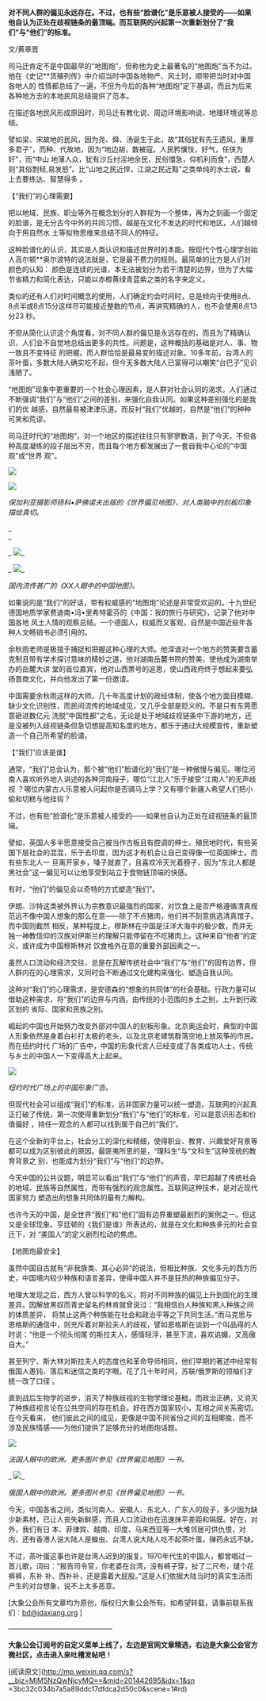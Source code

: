 **对不同人群的偏见永远存在。不过，也有些“脸谱化”是乐意被人接受的——如果他自认为正处在歧视链条的最顶端。而互联网的兴起第一次重新划分了“我们”与“他们”的标准。**

  

文/黄章晋

  

司马迁肯定不是中国最早的“地图炮”，但称他为史上最著名的“地图炮”当不为过。他在《史记**货殖列传》中介绍当时中国各地物产、风土时，顺带把当时对中国各地人的
性情都总结了一遍，不但为今后的各种“地图炮”定下基调，而且为后来各种地方志的本地民风总结提供了范本。

  

在描述各地民风形成原因时，司马迁有教化说、周边环境影响说、地理环境说等总结。

  

譬如梁、宋故地的民风，因为尧、舜、汤诞生于此，故“其俗犹有先王遗风，重厚多君子”，而种、代故地，因为“地边胡，数被寇。人民矜懻忮，好气，任侠为奸”，而“中山
地薄人众，犹有沙丘纣淫地余民，民俗懁急，仰机利而食”，西楚人则“其俗剽轻,易发怒”。比“山地之民近悍，江湖之民近黠”之类单纯的水土说，看上去要练达、智慧得多
。

  

【“我们”的心理需要】

  

把以地域、民族、职业等外在概念划分的人群视为一个整体，再为之刻画一个固定的脸谱，是无分古今中外的共同习惯。越是在文化不发达的时代和地区，人们越倾向于用自然水
土等拟物思维来总结不同人的特征。

  

这种脸谱化的认识，其实是人类认识和描述世界时的本能。按现代个性心理学创始人高尔顿**奥尔波特的说法就是，它是最不费力的规则。最简单的比方是人们对颜色的认知：
颜色是连续的光谱，本无法被划分为若干清楚的边界，但为了大幅节省精力和简化表达，只能以赤橙黄绿青蓝紫之类的名字来定义。

  

类似的还有人们对时间概念的使用，人们确定约会时间时，总是倾向于使用8点、8点半或8点15分这样尽可能接近整数的节点，再讲究精确的人，也不会使用8点13分23
秒。

  

不但从简化认识这个角度看，对不同人群的偏见是永远存在的，而且为了精确认识，人们会不自觉地总结出更多的共性。问题是，这种概括的基础是对人、事、物一致且不变特征
的把握。而人群恰恰是最易变的描述对象。10多年前，台湾人的茶叶蛋，多数大陆人确实吃不起，但今天多数大陆人已富得可以嘲笑“台巴子”见识浅陋了。

  

“地图炮”现象中更重要的一个社会心理因素，是人群对社会认同的渴求。人们通过不断强调“我们”与“他们”之间的差别，来强化自我认同。如果这种差别强化的是我们的优
越感，自然最易被津津乐道。而反衬“我们”优越的，自然是“他们”的种种可笑和荒谬。

  

司马迁时代的“地图炮”，对一个地区的描述往往只有寥寥数语，到了今天，不但各种高度凝练的段子层出不穷，而且每个地方都发展出了一套自我中心论的“中国观”或“世界
观”。

  

![](_resources/人人都是地图炮image0.jpg)

![](_resources/人人都是地图炮image1.jpg)

_保加利亚摄影师扬科•萨佛诺夫出版的《世界偏见地图》，对人类脑中的刻板印象描绘真切。_

_  
_

_ ![](_resources/人人都是地图炮image2.jpg)_

_ ![](_resources/人人都是地图炮image3.jpg)_

_国内流传甚广的《XX人眼中的中国地图》。_

  

如果说的是“我们”的好话，带有权威感的“地图炮”论述是非常受欢迎的。十九世纪德国地质学家费迪南•冯•里希特霍芬的《中国：我的旅行与研究》，记录了他对中国各地
风土人情的观察总结。一个德国人，权威而又客观，自然是中国近些年各种人文畅销书必须引用的。

  

余秋雨老师是极擅于捕捉和把握这种心理的大师。他深谙对一个地方的赞美要含蓄克制且带有学术探讨意味的精妙之道，他对湖南岳麓书院的赞美，使他成为湖南举办的岳麓大讲
堂的首位嘉宾，他对山西票号的追思，使山西政府终于想起来要弘扬晋商文化，并向他发出了第一份邀请。

  

中国需要余秋雨这样的大师。几十年高度计划的政经体制，使各个地方面目模糊、缺少文化识别性，而民间流传的地域成见，又几乎全部是贬义的。不是只有东莞愿意砸进数亿元
洗脱“中国性都”之名，无论是处于地域歧视链条中下游的地方，还是没被列入歧视链条但急切想提高知名度的地方，都乐于通过大规模宣传，重新塑造一个自己所希望的脸谱。

  

【“我们”应该是谁】

  

通常，“我们”总会认为，那个被“他们”脸谱化的“我们”是一种傲慢与偏见。哪位河南人喜欢听外地人讲述的各种河南段子，哪位“江北人”乐于接受“江南人”的无声歧视
？哪位内蒙古人乐意被人问起你是否骑马上学？又有哪个新疆人希望人们把小偷和切糕与他挂钩？

  

不过，也有些“脸谱化”是乐意被人接受的——如果他自认为正处在歧视链条的最顶端。

  

譬如，英国人多半愿意接受自己被当作古板且有腔调的绅士。殖民地时代，有些英国下层社会的混混，乐于去印度，因为这才有机会让自己变得像一位英国绅士。而有些东北人一
旦离开家乡，嗓子就直了，且喜欢冷天光着膀子，因为“东北人都是黑社会”这一偏见可以让他享受到站立于食物链顶端的快感。

  

有时，“他们”的偏见会以奇特的方式塑造“我们”。

  

伊朗、沙特这类被外界认为宗教意识最强烈的国家，对饮食上是否严格遵循清真规范远不像中国人想象的那么在意——除了不点猪肉，他们并不刻意挑选清真馆子。而中国则截然
相反，某种程度上，穆斯林在中国是汪洋大海中的极少数，而并无独一神教信仰的汉族对伊斯兰的理解只能停留在不吃猪肉上。这种来自“他者”的定义，或许成为中国穆斯林对
饮食格外在意的重要外部因素之一。

  

虽然人口流动和经济交往，总是在瓦解传统社会中“我们”与“他们”的固有边界，但人群内在的心理需求，又同时会不断通过文化建构来强化、塑造自我认同。

  

这种对“我们”的心理需求，是安德森的“想象的共同体”的社会基础。行政力量可以借助这种需求，将“我们”的边界与内涵，由传统的小范围的乡土之别，上升到行政区划的
省际、国家和民族之别。

  

崛起的中国也开始努力改变外部对中国人的刻板形象。北京奥运会时，典型的中国人形象依然是身着白衫打太极的老头，以及北京老建筑群落空地上放风筝的市民。而在纽约时代
广场的广告中，中国的形象代言人已经变成了各类成功人士，传统与乡土的中国人一下变得高大上起来。

  

![](_resources/人人都是地图炮image4.jpg)

_纽约时代广场上的中国形象广告。_

  

但现代社会可以组成“我们”的标准，远非国家力量可以统一塑造。互联网的兴起真正打破了传统，第一次使得重新划分“我们”与“他们”的标准，可以是意识形态和价值偏好
，持任一观念的人都可以找到属于自己的“我们”。

  

在这个全新的平台上，社会分工的深化和精细，使得职业、教育、兴趣爱好背景等都可以成为区别彼此的原因。最匪夷所思的是，“理科生”与“文科生”这种笼统的教育背景之
别，也能成为划分“我们”与“他们”的边界。

  

今天中国的公共议题，明显可以看出“我们”与“他们”的声音，早已超越了传统社会的地域、民族等自然属性，而带有强烈的观念属性。互联网这种技术，是对近现代国家努力
塑造出的想象共同体的最有力解构。

  

也许今天的中国，是全世界“我们”和“他们”固有边界重塑最剧烈的案例之一。但这又是全球现象。亨廷顿的《我们是谁》所表达的，就是在文化和种族多元的社会变迁下，对
“美国人”的定义剧烈松动的焦虑。

  

【地图炮最安全】

  

虽然中国自古就有“非我族类、其心必异”的说法，但相比种族、文化多元的西方历史，中国境内较少种族和语言差异，使得中国人并不是狂热的种族偏见分子。

  

地理大发现之后，西方人曾以科学的名义，将对不同种族的偏见上升到固化的生理差异。因解放黑奴而青史留名的林肯就曾说过：“我相信白人种族和黑人种族之间的体质差异，
将禁止这两个种族能在社会和政治平等之下共同生活。”而马克思与恩格斯的通信中，则充斥着对斯拉夫人的歧视，譬如恩格斯在谈到一个叫品得的人时说：“他是一个彻头彻尾
的斯拉夫人，感情轻浮，甚至下流，喜欢谄媚，又高傲自大。”

  

甚至列宁、斯大林对斯拉夫人的态度也和革命导师相同，他们早期的著述中经常有俄国人愚钝、落后和迷信之类的字眼。花了几十年时间，苏联/俄罗斯的领袖们才统一改了口径
。

  

直到战后生物学的进步，消灭了种族歧视的生物学理论基础，而政治正确，又消灭了种族歧视言论在公共空间的存在机会。好在西方国家较小，互相之间关系密切。在今天看来，
他们彼此之间的成见，更像是中国不同省份之间的互相揶揄，而不涉及民族情感——为他们提供了足够充分的地图炮话题。

  

![](_resources/人人都是地图炮image5.jpg)

_法国人眼中的欧洲。更多图片参见《世界偏见地图》一书。_

_ ![](_resources/人人都是地图炮image6.jpg)_

_俄国人眼中的欧洲。更多图片参见《世界偏见地图》一书。_

  

今天，中国各省之间，类似河南人、安徽人、东北人、广东人的段子，多少因为缺少新素材，已让人丧失新鲜感，而且人口流动也在迅速抹平差距和隔膜。好在，对外，我们有日
本、菲律宾、越南、印度、马来西亚等一大堆邻居可供仇恨，对内，还有香港人说大陆人是蝗虫、台湾人说大陆人吃不起茶叶蛋。弹药永远不缺。

  

不过，茶叶蛋这事也许是台湾人迟到的报复。1970年代生的中国人，都曾唱过一首儿歌，词曰：“报告司令官，你老婆在台湾，没有裤子穿，扯了二尺布，缝个花裤裤，东补
补、西补补，还是露着大屁股。”这是人们依据大陆当时的真实生活而产生的对台想象，说不上太多恶意。

  

[大象公会所有文章均为原创，版权归大象公会所有。如希望转载，请事前联系我们：bd@idaxiang.org ]

———————————————  

**大象公会订阅号的自定义菜单上线了，左边是官网文章精选，右边是大象公会官方微社区，点击进入来吐槽发帖吧！**

  

[阅读原文](http://mp.weixin.qq.com/s?__biz=MjM5NzQwNjcyMQ==&mid=201442695&idx=1&sn
=3bc32c034b7a5a89ddc17dfdca2d50c0&scene=1#rd)


